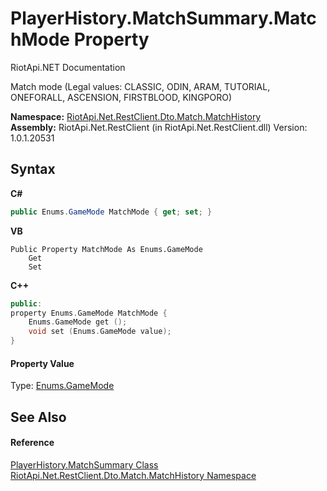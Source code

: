 # PlayerHistory.MatchSummary.MatchMode Property 
RiotApi.NET Documentation 

Match mode (Legal values: CLASSIC, ODIN, ARAM, TUTORIAL, ONEFORALL, ASCENSION, FIRSTBLOOD, KINGPORO)

**Namespace:**&nbsp;<a href="c79636f5-9d79-3c46-e4a4-26f17b6e48df">RiotApi.Net.RestClient.Dto.Match.MatchHistory</a><br />**Assembly:**&nbsp;RiotApi.Net.RestClient (in RiotApi.Net.RestClient.dll) Version: 1.0.1.20531

## Syntax

**C#**<br />
``` C#
public Enums.GameMode MatchMode { get; set; }
```

**VB**<br />
``` VB
Public Property MatchMode As Enums.GameMode
	Get
	Set
```

**C++**<br />
``` C++
public:
property Enums.GameMode MatchMode {
	Enums.GameMode get ();
	void set (Enums.GameMode value);
}
```


#### Property Value
Type: <a href="a16a2443-4d54-e092-13b2-9e13024bac90">Enums.GameMode</a>

## See Also


#### Reference
<a href="9d6443bd-4f3a-50c6-c20f-c0a4a5c63edb">PlayerHistory.MatchSummary Class</a><br /><a href="c79636f5-9d79-3c46-e4a4-26f17b6e48df">RiotApi.Net.RestClient.Dto.Match.MatchHistory Namespace</a><br />